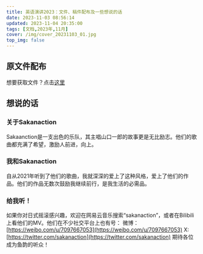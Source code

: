 ```yaml
---
title: 英语演讲2023：文件、稿件配布及一些想说的话
date: 2023-11-03 08:56:14
updated: 2023-11-04 20:35:00
tags: [文档,2023年,11月]
cover: /img/cover_20231103_01.jpg
top_img: false
---
```


## 原文件配布

想要获取文件？点击[这里](/file/英语演讲2023.zip)

## 想说的话

### 关于Sakanaction

Sakaanction是一支出色的乐队，其主唱山口一郎的故事更是无比励志。他们的歌曲都充满了希望，激励人前进，向上。

### 我和Sakanaction

自从2021年听到了他们的歌曲，我就深深的爱上了这种风格，爱上了他们的作品。他们的作品无数次鼓励我继续前行，是我生活的必需品。

### 给我听！

如果你对日式摇滚感兴趣，欢迎在网易云音乐搜索“sakanaction”，或者在Bilibili上看他们的MV。他们在不少社交平台上也有号：
微博：[https://weibo.com/u/7097667053](https://weibo.com/u/7097667053)
X: [https://twitter.com/sakanaction](https://twitter.com/sakanaction)
期待各位成为鱼韵的听众！
